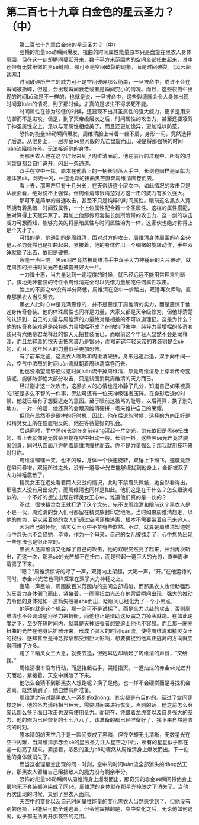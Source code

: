 <h1>第二百七十九章 白金色的星云圣力？（中）</h1>
<div id="content">&nbsp&nbsp&nbsp&nbsp&nbsp&nbsp&nbsp&nbsp
 第二百七十九章白金sè的星云圣力？（中）
 <br/>&nbsp&nbsp&nbsp&nbsp&nbsp&nbsp&nbsp&nbsp
 强横的能量bō动瞬间爆发，扭曲的时间属性能量原本只是盘旋在黑衣人身体周围，但在这一刻却瞬间蔓延开来，数千平方米范围内的空间全部扭曲起来，其中还带有无数细微的黑sè缝隙，那可不是空间破裂的现象，而是时间破裂。【风云阅读网.】
 <br/>&nbsp&nbsp&nbsp&nbsp&nbsp&nbsp&nbsp&nbsp
 时间破碎所产生的威力可不是空间破碎那么简单，一旦被命中，或许不会在瞬间被撕碎，但是，会出现瞬间衰老或者是瞬间变小的情况。而且，这些裂痕中出现的时间bō动是不一样的，也就是说，一旦被命中，这些裂缝就会令人身体出现时间紊luàn的情况，到了那时候，才真的是求生不得求死不能。
 <br/>&nbsp&nbsp&nbsp&nbsp&nbsp&nbsp&nbsp&nbsp
 时间属性在修为较低的时候，还显现不出其圣属性的强大威力，更多是用来防御而不是进攻。但是，到了天帝级层次之后，时间属性的攻击力，甚至还要凌驾于神圣属性之上，足以与邪属性相媲美了。而且还更加诡异，更加难以防范。
 <br/>&nbsp&nbsp&nbsp&nbsp&nbsp&nbsp&nbsp&nbsp
 恐怖的能量bō动瞬间爆发，周维清脸上带着一丝不屑，身形一闪，竟然选择了后退。从他身上，一层赤金sè星河般的光芒盘旋而出，硬是将那强横的时间luàn流阻挡在外，无法接近他的身体。
 <br/>&nbsp&nbsp&nbsp&nbsp&nbsp&nbsp&nbsp&nbsp
 而那黑衣人也在这个时候来到了周维清面前，他在前行的过程中，所有的时间裂缝都会自行避开，闪出一条通道。
 <br/>&nbsp&nbsp&nbsp&nbsp&nbsp&nbsp&nbsp&nbsp
 双手在空中一挥，原本在他背上的一柄长剑落入手中，长剑也同样是呈献为通体黑sè，剑光一闪，一道诡异的扭曲黑芒直奔周维清席卷而去。
 <br/>&nbsp&nbsp&nbsp&nbsp&nbsp&nbsp&nbsp&nbsp
 看上去，那黑芒只有十几米长，在天帝级这个层次中，如此情况的攻击只是从表面看，绝对说不上强悍。但周维清却很清楚对方这一击的威力有多么强大。
 <br/>&nbsp&nbsp&nbsp&nbsp&nbsp&nbsp&nbsp&nbsp
 那可不是简单的普通攻击，甚至不只是纯粹的时间属性。眼前这名黑衣人竟然拥有着黑暗、时间双属性，一个上位属性配合着一个圣属性。这样的属性搭配，绝对算得上天赋异禀了。再加上他那传奇套装长剑所附带的攻击力，这一剑的攻击威力可想而知，能够完美的将黑暗属性与时间属性溶为一体，这家伙也绝对称得上是个天才了。
 <br/>&nbsp&nbsp&nbsp&nbsp&nbsp&nbsp&nbsp&nbsp
 可惜的是，他遇到的是周维清，面对对方的攻击，周维清身体周围的赤金sè星云圣力竟然也是扭曲起来，紧接着，他的身体作出一个细微的旋转动作，手中双锤就砸了出去，依旧是硬撼。
 <br/>&nbsp&nbsp&nbsp&nbsp&nbsp&nbsp&nbsp&nbsp
 轰隆一声巨响，黑sè剑芒竟然被周维清手中双子大力神锤砸的片片破碎，就连周围的扭曲时间光芒也被震开好大一片。
 <br/>&nbsp&nbsp&nbsp&nbsp&nbsp&nbsp&nbsp&nbsp
 一力降十惠，当力量达到一定程度的时候，就已经远远不能用常理来判断了。恨地无环套装的特性令周维清完全可以凭借力量硬吃任何属性攻击。
 <br/>&nbsp&nbsp&nbsp&nbsp&nbsp&nbsp&nbsp&nbsp
 脸上的不屑之sè没有半分降低，周维清在空中一步踏出，双锤再次挥动，直奔那黑衣人当头砸去。
 <br/>&nbsp&nbsp&nbsp&nbsp&nbsp&nbsp&nbsp&nbsp
 黑衣人此时心中是充满震惊的，并不是震惊于周维清的实力，而是震惊于他这身传奇套装。他的体珠属性也同样是力量，大家又都是天帝级修为，但他却清楚的认识到，自己的力量与周维清的力量绝对是相差的不可以道理记。这是为什么？他的传奇套装难道是纯粹的力量增幅不成？在他的印象中，纯粹力量增幅的传奇套装只有六绝帝君龙释涯的恨天无把套装而已，而眼前这个年轻人显然不会是龙释涯，而且龙释涯的恨天无把套装乃是银sè，而眼前这年轻天帝的套装则是金sè的，而且，这年轻人的力量似乎更加恐怖。
 <br/>&nbsp&nbsp&nbsp&nbsp&nbsp&nbsp&nbsp&nbsp
 有了前车之鉴，这黑衣人哪敢和周维清硬拼，身形迅速后退，双手向中间一合，空气中浓烈的时间luàn流就朝着周维清席卷而去。
 <br/>&nbsp&nbsp&nbsp&nbsp&nbsp&nbsp&nbsp&nbsp
 他也没指望能够通过这时间luàn流干掉周维清，毕竟周维清身上穿着传奇套装呢，能够防御绝大部分攻击，只是试图消耗周维清的天力而已。
 <br/>&nbsp&nbsp&nbsp&nbsp&nbsp&nbsp&nbsp&nbsp
 经过刚才这一次攻击，这黑衣人的心情也是冷静了几分，知道自己如果被真的jī怒是多么不智的一件事，旁边可还有一位天神级强者压阵。在身形后退的时候，他就已经有了想要逃走的意图。至于眼前这被骂的耻辱，以后再算，换了别的地方，一对一的话，他还真的会跟周维清硬拼一场来维护自己的荣耀。
 <br/>&nbsp&nbsp&nbsp&nbsp&nbsp&nbsp&nbsp&nbsp
 但现在显然不是硬拼的好时机，因此，他在后退的时候，选择的方向正好是和精灵女王所在位置相反的。他在等待最好的机会。
 <br/>&nbsp&nbsp&nbsp&nbsp&nbsp&nbsp&nbsp&nbsp
 后退同时，手中黑sè长剑在身前dàng漾起一片剑光，剑光依旧是黑sè扭曲的，看上去就像是无数条黑蛇在空中扭动一般。长剑一抖，这些黑sè光芒竟然脱离剑身，同时从四面八方朝着周维清缠扰而去。你不是力量强么？那我就用技巧来对付你。
 <br/>&nbsp&nbsp&nbsp&nbsp&nbsp&nbsp&nbsp&nbsp
 周维清嘿嘿一笑，也不闪躲，身体一个快速旋转，双锤上下纷飞，速度竟然在瞬间暴增，双锤所过之处，没有一道黑sè光芒能够缠扰到他身上，全都被双子大力神锤震散了。
 <br/>&nbsp&nbsp&nbsp&nbsp&nbsp&nbsp&nbsp&nbsp
 精灵女王在远处看着两人交战的情况，此时不禁眉头微皱，她自然看得出，那黑衣人没有用出全力，而周维清也同样是如此。他们这是在干什么？怎么跟演戏似的。一个不好的想法出现在精灵女王心中，难道他们真的是一伙的？
 <br/>&nbsp&nbsp&nbsp&nbsp&nbsp&nbsp&nbsp&nbsp
 不过，很快精灵女王就打消了这个念头，先不说周维清和眼前这个黑衣人是不是一伙，周维清的女人们可都留在精灵族封印之地呢。当时如果周维清想走，以他的修为，足以带着他的女人们通过空间穿梭逃离，根本不需要带着自己来追人。
 <br/>&nbsp&nbsp&nbsp&nbsp&nbsp&nbsp&nbsp&nbsp
 因为自己的怀疑，精灵女王心中不禁有些歉然。不过，就算是周维清知道她心中念头也不会怪她，毕竟，作为一个母亲，自己的女儿被掳走了，心中焦急出现一些想法也是很正常的。
 <br/>&nbsp&nbsp&nbsp&nbsp&nbsp&nbsp&nbsp&nbsp
 黑衣人见周维清又化解了自己的攻击，他的双眼突然亮了起来，长剑再次斩出，而这一次，那黑sè的光芒却不在扭曲，而是带起一道巨大的光刃，直奔周维清劈了下来。
 <br/>&nbsp&nbsp&nbsp&nbsp&nbsp&nbsp&nbsp&nbsp
 “嗯？”周维清惊讶的哼了一声，双锤向上架起，大喝一声，“开。”在他运锤的同时，赤金sè光芒也同样笼罩在双子大力神锤之上。
 <br/>&nbsp&nbsp&nbsp&nbsp&nbsp&nbsp&nbsp&nbsp
 轰隆一声巨响，周围数百米范围内的空间全部塌陷，而那黑衣人也借助强烈的反震力身体倒飞而出，紧接着，一圈圈扭曲光芒在他背后瞬间出现，强大的推动力令他的身体宛如一道箭矢般暴shè而出，眨眼间已经化为了一个小黑点。
 <br/>&nbsp&nbsp&nbsp&nbsp&nbsp&nbsp&nbsp&nbsp
 他等的就是这个机会，那一剑可不是试探了，而是全力以赴的攻击，否则周维清也不会调动星河圣力来抗衡，而他也正是借助这反震之力掉头就跑。在如此速度之下，至少在短时间内，就算是天神级强者想要追上他也不容易。而且那一圈圈扭曲的光芒在他身后扩散开来，形成了强大的时间luàn流，使得周维清和精灵女王的视线、感知甚至是神念探察都受到巨大影响，想要捕捉到他真正逃离的方向就变得困难了许多。
 <br/>&nbsp&nbsp&nbsp&nbsp&nbsp&nbsp&nbsp&nbsp
 跑了？精灵女王大急，就要去追，但她耳边却响起了周维清的声音，“交给我。”
 <br/>&nbsp&nbsp&nbsp&nbsp&nbsp&nbsp&nbsp&nbsp
 周维清根本没有行动，而是抬起右手，哭锤指天。一道灿烂的赤金sè光芒升天而起，紧接着，天空中就暗了下来。
 <br/>&nbsp&nbsp&nbsp&nbsp&nbsp&nbsp&nbsp&nbsp
 他怎么会猜不到那黑衣人想跑呢？换了是他，也一样不会硬拼而是寻找机会逃离。既然猜到了，他自然有所准备。
 <br/>&nbsp&nbsp&nbsp&nbsp&nbsp&nbsp&nbsp&nbsp
 周维清之前对那黑衣人一系列的戏nòng，其实都是有目的的。经过了空间穿梭之后，他的圣力消耗相当巨大，需要时间来进行恢复，否则的话，他之前怎么会废话那么多？而且攻击也没有使用全力。而现在，凭借着龙虎变以及自身强大的圣力，他的修为已经恢复的七七八八了，该准备的都已经准备好了，接下来自然是收网的时刻。
 <br/>&nbsp&nbsp&nbsp&nbsp&nbsp&nbsp&nbsp&nbsp
 原本晴朗的天空几乎是一瞬间变成了黑暗，但夜空却无比清晰，无数星光在空中闪耀，当周维清那赤金sè的星云圣力注入星空之中后，所有的星星似乎都在这一刻亮了起来，紧接着，浓烈的圣力bō动骤然从周维清身上爆发而出。下一刻他的身体就消失了。
 <br/>&nbsp&nbsp&nbsp&nbsp&nbsp&nbsp&nbsp&nbsp
 而当这崔璨星空出现的同一时刻，空中的时间luàn流全部消失的dàng然无存，那黑衣人留给自己阻挡敌人的能力没有剩余半分。
 <br/>&nbsp&nbsp&nbsp&nbsp&nbsp&nbsp&nbsp&nbsp
 恐怖的能量bō动瞬间从周维清身上爆发而出，那奇异的赤金sè瞬间将他身上恨地无环套装都渲染成了同sè。周维清的身体就在那星光掩映之下消失了。当他再次出现的时候，又到了黑衣人面前。
 <br/>&nbsp&nbsp&nbsp&nbsp&nbsp&nbsp&nbsp&nbsp
 天空中的变化以及自己时间属性能量的变化黑衣人当然感觉到了，但他没有别的选择，只能尽可能全速逃离。但令他震撼的是，空中变化之后，无论他如何逃离，似乎都无法离开那夜空的范围。
 <br/>&nbsp&nbsp&nbsp&nbsp&nbsp&nbsp&nbsp&nbsp
 <br/>&nbsp&nbsp&nbsp&nbsp&nbsp&nbsp&nbsp&nbsp
</div>

